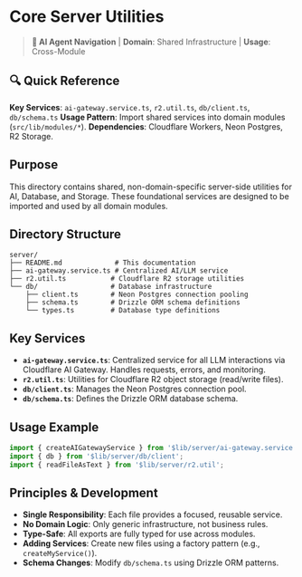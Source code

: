# Core Server Utilities

> **🤖 AI Agent Navigation** | **Domain**: Shared Infrastructure | **Usage**: Cross-Module

## 🔍 Quick Reference

**Key Services**: `ai-gateway.service.ts`, `r2.util.ts`, `db/client.ts`, `db/schema.ts`
**Usage Pattern**: Import shared services into domain modules (`src/lib/modules/*`).
**Dependencies**: Cloudflare Workers, Neon Postgres, R2 Storage.

## Purpose

This directory contains shared, non-domain-specific server-side utilities for AI, Database, and Storage. These foundational services are designed to be imported and used by all domain modules.

## Directory Structure

```
server/
├── README.md             # This documentation
├── ai-gateway.service.ts # Centralized AI/LLM service
├── r2.util.ts           # Cloudflare R2 storage utilities
└── db/                  # Database infrastructure
    ├── client.ts        # Neon Postgres connection pooling
    ├── schema.ts        # Drizzle ORM schema definitions
    └── types.ts         # Database type definitions
```

## Key Services

- **`ai-gateway.service.ts`**: Centralized service for all LLM interactions via Cloudflare AI Gateway. Handles requests, errors, and monitoring.
- **`r2.util.ts`**: Utilities for Cloudflare R2 object storage (read/write files).
- **`db/client.ts`**: Manages the Neon Postgres connection pool.
- **`db/schema.ts`**: Defines the Drizzle ORM database schema.

## Usage Example

```typescript
import { createAIGatewayService } from '$lib/server/ai-gateway.service';
import { db } from '$lib/server/db/client';
import { readFileAsText } from '$lib/server/r2.util';
```

## Principles & Development

- **Single Responsibility**: Each file provides a focused, reusable service.
- **No Domain Logic**: Only generic infrastructure, not business rules.
- **Type-Safe**: All exports are fully typed for use across modules.
- **Adding Services**: Create new files using a factory pattern (e.g., `createMyService()`).
- **Schema Changes**: Modify `db/schema.ts` using Drizzle ORM patterns.
